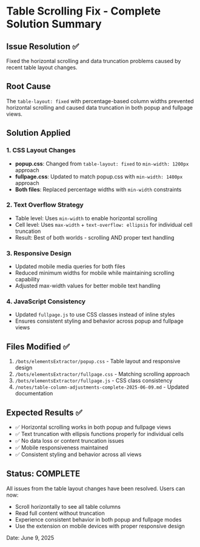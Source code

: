 # Table Scrolling Fix - Complete Solution Summary

## Issue Resolution ✅
Fixed the horizontal scrolling and data truncation problems caused by recent table layout changes.

## Root Cause
The `table-layout: fixed` with percentage-based column widths prevented horizontal scrolling and caused data truncation in both popup and fullpage views.

## Solution Applied

### 1. CSS Layout Changes
- **popup.css**: Changed from `table-layout: fixed` to `min-width: 1200px` approach
- **fullpage.css**: Updated to match popup.css with `min-width: 1400px` approach
- **Both files**: Replaced percentage widths with `min-width` constraints

### 2. Text Overflow Strategy
- Table level: Uses `min-width` to enable horizontal scrolling
- Cell level: Uses `max-width` + `text-overflow: ellipsis` for individual cell truncation
- Result: Best of both worlds - scrolling AND proper text handling

### 3. Responsive Design
- Updated mobile media queries for both files
- Reduced minimum widths for mobile while maintaining scrolling capability
- Adjusted max-width values for better mobile text handling

### 4. JavaScript Consistency
- Updated `fullpage.js` to use CSS classes instead of inline styles
- Ensures consistent styling and behavior across popup and fullpage views

## Files Modified ✅
1. `/bots/elementsExtractor/popup.css` - Table layout and responsive design
2. `/bots/elementsExtractor/fullpage.css` - Matching scrolling approach  
3. `/bots/elementsExtractor/fullpage.js` - CSS class consistency
4. `/notes/table-column-adjustments-complete-2025-06-09.md` - Updated documentation

## Expected Results ✅
- ✅ Horizontal scrolling works in both popup and fullpage views
- ✅ Text truncation with ellipsis functions properly for individual cells
- ✅ No data loss or content truncation issues
- ✅ Mobile responsiveness maintained
- ✅ Consistent styling and behavior across all views

## Status: COMPLETE
All issues from the table layout changes have been resolved. Users can now:
- Scroll horizontally to see all table columns
- Read full content without truncation
- Experience consistent behavior in both popup and fullpage modes
- Use the extension on mobile devices with proper responsive design

Date: June 9, 2025
